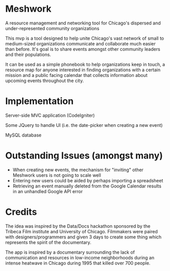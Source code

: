 Meshwork
========

A resource management and networking tool for Chicago's dispersed and under-represented community organizations

This mvp is a tool designed to help unite Chicago's vast network of small to medium-sized organizations communicate and collaborate much easier than before. It's goal is to share events amongst other community leaders and their populations. 

It can be used as a simple phonebook to help organizations keep in touch, a resource map for anyone interested in finding organizations with a certain mission and a public facing calendar that collects information about upcoming events throughout the city.


Implementation
==============
Server-side MVC application (CodeIgniter) 

Some JQuery to handle UI (i.e. the date-picker when creating a new event)

MySQL database


Outstanding Issues (amongst many)
==================
- When creating new events, the mechanism for "inviting" other Meshwork users is not going to scale well
- Entering new users could be aided by perhaps importing a spreadsheet
- Retrieving an event manually deleted from the Google Calendar results in an unhandled Google API error


Credits
=======
The idea was inspired by the Data/Docs hackathon sponsored by the Tribeca Film institute and University of Chicago. Filmmakers were paired with designers/programmers and given 3 days to create some thing which represents the spirit of the documentary. 

The app is inspired by a documentary surrounding the lack of communication and resources in low-income neighborhoods during an intense heatwave in Chicago during 1995 that killed over 700 people. 
